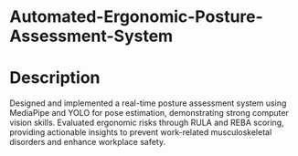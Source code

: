 # Automated-Ergonomic-Posture-Assessment-System
# Description <br>
Designed and implemented a real-time posture assessment system using MediaPipe and YOLO for pose estimation, demonstrating strong computer vision skills. Evaluated ergonomic risks through RULA and REBA scoring, providing actionable insights to prevent work-related musculoskeletal disorders and enhance workplace safety.

